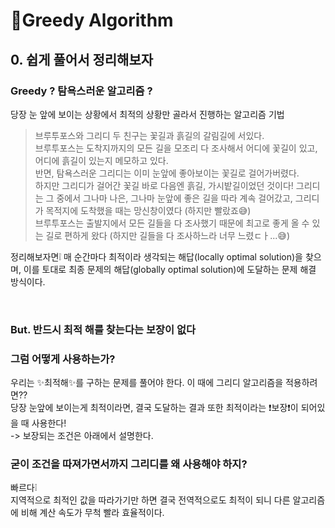 # 👺Greedy Algorithm

## 0. 쉽게 풀어서 정리해보자

### Greedy ? 탐욕스러운 알고리즘 ?

당장 눈 앞에 보이는 상황에서 최적의 상황만 골라서 진행하는 알고리즘 기법 <br>

> 브루투포스와 그리디 두 친구는 꽃길과 흙길의 갈림길에 서있다. <br>
> 브루투포스는 도착지까지의 모든 길을 모조리 다 조사해서 어디에 꽃길이 있고, 어디에 흙길이 있는지 메모하고 있다.<br>
> 반면, 탐욕스러운 그리디는 이미 눈앞에 좋아보이는 꽃길로 걸어가버렸다. <br>
> 하지만 그리디가 걸어간 꽃길 바로 다음엔 흙길, 가시밭길이었던 것이다! 그리디는 그 중에서 그나마 나은, 그나마 눈앞에 좋은 길을 따라 계속 걸어갔고, 그리디가 목적지에 도착했을 때는 망신창이였다 (하지만 빨랐죠😅) <br>
> 브루투포스는 출발지에서 모든 길들을 다 조사했기 때문에 최고로 좋게 올 수 있는 길로 편하게 왔다 (하지만 길들을 다 조사하느라 너무 느렸ㄷㅏ...😅)

정리해보자면❕ 매 순간마다 최적이라 생각되는 해답(locally optimal solution)을 찾으며, 이를 토대로 최종 문제의 해답(globally optimal solution)에 도달하는 문제 해결 방식이다.

<br>

### But. 반드시 최적 해를 찾는다는 보장이 없다

### 그럼 어떻게 사용하는가?

우리는 ✨최적해✨를 구하는 문제를 풀어야 한다. 이 때에 그리디 알고리즘을 적용하려면?? <br>
당장 눈앞에 보이는게 최적이라면, 결국 도달하는 결과 또한 최적이라는 ❗보장❗이 되어있을 때 사용한다! <br>
-> 보장되는 조건은 아래에서 설명한다.

### 굳이 조건을 따져가면서까지 그리디를 왜 사용해야 하지?

빠르다❕ <br>
지역적으로 최적인 값을 따라가기만 하면 결국 전역적으로도 최적이 되니 다른 알고리즘에 비해 계산 속도가 무척 빨라 효율적이다.

<br/>
